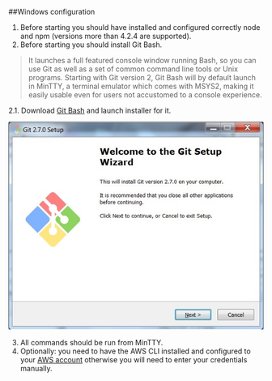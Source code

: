 ##Windows configuration
  1. Before starting you should have installed and configured correctly node and npm (versions more than 4.2.4 are supported).
  2. Before starting you should install Git Bash.
> It launches a full featured console window running Bash, so you can use Git as well as a set of common command line tools or Unix programs.
> Starting with Git version 2, Git Bash will by default launch in MinTTY, a terminal emulator which comes with MSYS2, making it easily usable even for users not accustomed to a console experience.

2.1. Download [Git Bash](http://git-scm.com/) and launch installer for it.

![Git start installation](https://github.com/MitocGroup/deep-microservices-todo-app/blob/docs_update/src/DeepNgToDo/Docs/Git%20Setup/1.jpg)

  3. All commands should be run from MinTTY.
  4. Optionally: you need to have the AWS CLI installed and configured to your [AWS account](http://docs.aws.amazon.com/cli/latest/userguide/cli-chap-getting-started.html) otherwise you will need to enter your credentials manually.
